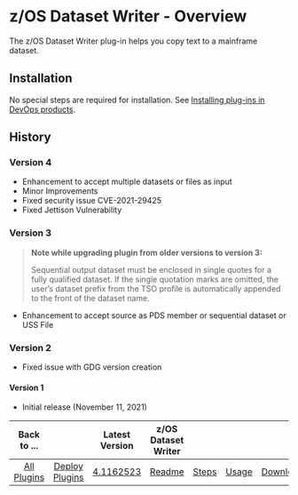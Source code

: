 # z/OS Dataset Writer - Overview


The z/OS Dataset Writer plug-in helps you copy text to a mainframe dataset.

## Installation

No special steps are required for installation. See [Installing plug-ins in DevOps products](https://community.ibm.com/community/user/wasdevops/blogs/laurel-dickson-bull1/2022/06/13/install-plugins).

## History

### Version 4

* Enhancement to accept multiple datasets or files as input
* Minor Improvements
* Fixed security issue CVE-2021-29425
* Fixed Jettison Vulnerability

### Version 3

> __Note while upgrading plugin from older versions to version 3:__
> 
> Sequential output dataset must be enclosed in single quotes for a fully qualified dataset. If the single quotation marks are omitted, the user’s dataset prefix from the TSO profile is automatically appended to the front of the dataset name.

* Enhancement to accept source as PDS member or sequential dataset or USS File

### Version 2

* Fixed issue with GDG version creation

#### Version 1

* Initial release (November 11, 2021)

|          Back to ...          |                                |                                                                   Latest Version                                                                    | z/OS Dataset Writer ||||
|:-----------------------------:|:------------------------------:|:---------------------------------------------------------------------------------------------------------------------------------------------------:|:-------------------:| :---: | :---: | :---: |
| [All Plugins](../../index.md) | [Deploy Plugins](../README.md) | [4.1162523](https://raw.githubusercontent.com/UrbanCode/IBM-UCD-PLUGINS/main/files/zos-dataset-writer/ucd-plugins-zos-dataset-writer-4.1162523.zip) | [Readme](README.md) |[Steps](steps.md)|[Usage](usage.md)|[Downloads](downloads.md)|
